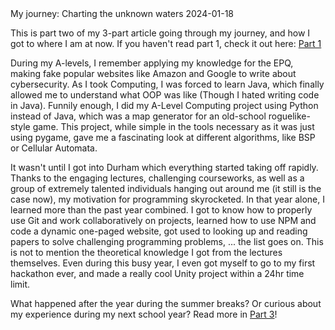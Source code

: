 <post-metadata>
  <post-title>My journey: Charting the unknown waters</post-title>
  <post-date>2024-01-18</post-date>
</post-metadata>

This is part two of my 3-part article going through my journey, and how I got to where I am at now. If you haven't read part 1, check it out here: [Part 1](/blog/my-journey-pt1)

During my A-levels, I remember applying my knowledge for the EPQ, making fake popular websites like Amazon and Google to write about cybersecurity.
As I took Computing, I was forced to learn Java, which finally allowed me to understand what OOP was like (Though I hated writing code in Java).
Funnily enough, I did my A-Level Computing project using Python instead of Java, which was a map generator for an old-school roguelike-style game.
This project, while simple in the tools necessary as it was just using pygame, gave me a fascinating look at different algorithms, like BSP or Cellular Automata.

It wasn't until I got into Durham which everything started taking off rapidly. Thanks to the engaging lectures, challenging courseworks, 
as well as a group of extremely talented individuals hanging out around me (it still is the case now), my motivation for programming skyrocketed. 
In that year alone, I learned more than the past year combined. I got to know how to properly use Git and work collaboratively on projects, learned how to use NPM and code a dynamic one-paged website, 
got used to looking up and reading papers to solve challenging programming problems, ... the list goes on. This is not to mention the theoretical knowledge I got from the lectures themselves. 
Even during this busy year, I even got myself to go to my first hackathon ever, and made a really cool Unity project within a 24hr time limit.

What happened after the year during the summer breaks? Or curious about my experience during my next school year? Read more in [Part 3](/blog/my-journey-pt3)! 